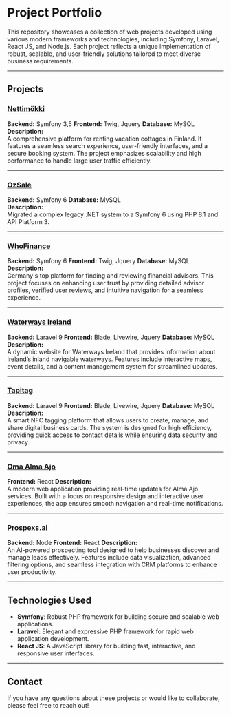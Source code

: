 # Project Portfolio

This repository showcases a collection of web projects developed using various modern frameworks and technologies, including Symfony, Laravel, React JS, and Node.js. Each project reflects a unique implementation of robust, scalable, and user-friendly solutions tailored to meet diverse business requirements.

---

## Projects

### [Nettimökki](https://www.nettimokki.com/)
**Backend:** Symfony 3,5
**Frontend:** Twig, Jquery
**Database:** MySQL
**Description:**  
A comprehensive platform for renting vacation cottages in Finland. It features a seamless search experience, user-friendly interfaces, and a secure booking system. The project emphasizes scalability and high performance to handle large user traffic efficiently.

---

### [OzSale](https://www.ozsale.com.au/)
**Backend:** Symfony 6
**Database:** MySQL  
**Description:**  
Migrated a complex legacy .NET system to a Symfony 6 using PHP 8.1 and API Platform 3.

---

### [WhoFinance](https://www.whofinance.de/)
**Backend:** Symfony 6
**Frontend:** Twig, Jquery
**Database:** MySQL
**Description:**  
Germany's top platform for finding and reviewing financial advisors. This project focuses on enhancing user trust by providing detailed advisor profiles, verified user reviews, and intuitive navigation for a seamless experience.

---

### [Waterways Ireland](https://www.waterwaysireland.org/)
**Backend:** Laravel 9
**Frontend:** Blade, Livewire, Jquery
**Database:** MySQL  
**Description:**  
A dynamic website for Waterways Ireland that provides information about Ireland’s inland navigable waterways. Features include interactive maps, event details, and a content management system for streamlined updates.

---

### [Tapitag](https://tapitag.co/)
**Backend:** Laravel 9
**Frontend:** Blade, Livewire, Jquery
**Database:** MySQL 
**Description:**  
A smart NFC tagging platform that allows users to create, manage, and share digital business cards. The system is designed for high efficiency, providing quick access to contact details while ensuring data security and privacy.

---

### [Oma Alma Ajo](https://oma.almaajo.fi/)
**Frontend:** React
**Description:**  
A modern web application providing real-time updates for Alma Ajo services. Built with a focus on responsive design and interactive user experiences, the app ensures smooth navigation and real-time notifications.

---

### [Prospexs.ai](https://www.prospexs.ai/)
**Backend:** Node
**Frontend:** React
**Description:**  
An AI-powered prospecting tool designed to help businesses discover and manage leads effectively. Features include data visualization, advanced filtering options, and seamless integration with CRM platforms to enhance user productivity.

---

## Technologies Used
- **Symfony**: Robust PHP framework for building secure and scalable web applications.
- **Laravel**: Elegant and expressive PHP framework for rapid web application development.
- **React JS**: A JavaScript library for building fast, interactive, and responsive user interfaces.
---

## Contact
If you have any questions about these projects or would like to collaborate, please feel free to reach out!

